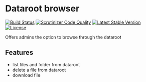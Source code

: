 Dataroot browser
================

[![Build Status](https://scrutinizer-ci.com/g/ColdTrick/dataroot_browser/badges/build.png?b=master)](https://scrutinizer-ci.com/g/ColdTrick/dataroot_browser/build-status/master)
[![Scrutinizer Code Quality](https://scrutinizer-ci.com/g/ColdTrick/dataroot_browser/badges/quality-score.png?b=master)](https://scrutinizer-ci.com/g/ColdTrick/dataroot_browser/?branch=master)
[![Latest Stable Version](https://poser.pugx.org/coldtrick/dataroot_browser/v/stable.svg)](https://packagist.org/packages/coldtrick/dataroot_browser)
[![License](https://poser.pugx.org/coldtrick/dataroot_browser/license.svg)](https://packagist.org/packages/coldtrick/dataroot_browser)

Offers admins the option to browse through the dataroot

Features
-------- 

- list files and folder from dataroot
- delete a file from dataroot
- download file
